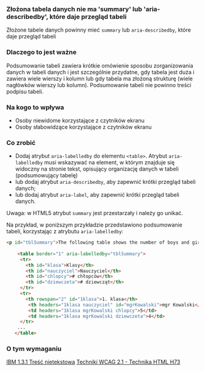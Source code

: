 ### Złożona tabela danych nie ma 'summary' lub 'aria-describedby', które daje przegląd tabeli

Złożone tabele danych powinny mieć `summary` lub `aria-describedby`, które daje przegląd tabeli

### Dlaczego to jest ważne

Podsumowanie tabeli zawiera krótkie omówienie sposobu zorganizowania danych w tabeli danych i jest szczególnie przydatne, gdy tabela jest duża i zawiera wiele wierszy i kolumn lub gdy tabela ma złożoną strukturę (wiele nagłówków wierszy lub kolumn). Podsumowanie tabeli nie powinno treści podpisu tabeli.

### Na kogo to wpływa

- Osoby niewidome korzystające z czytników ekranu
- Osoby słabowidzące korzystające z czytników ekranu

### Co zrobić

- Dodaj atrybut `aria-labelledby` do elementu `<table>`. Atrybut `aria-labelledby` musi wskazywać na element, w którym znajduje się widoczny na stronie tekst, opisujący organizację danych w tabeli (podsumowujący tabelę)
- lub  dodaj atrybut `aria-describedby`, aby zapewnić krótki przegląd tabeli danych;
- lub dodaj atrybut `aria-label`, aby zapewnić krótki przegląd tabeli danych.

Uwaga: w HTML5 atrybut `summary` jest przestarzały i należy go unikać.

Na przykład, w poniższym przykładzie przedstawiono podsumowanie tabeli, korzystając z atrybutu `aria-labelledby`:

``` html
<p id="tblSummary">The following table shows the number of boys and girls in each grade of an elementary school.</p>
    
    <table border="1" aria-labelledby="tblSummary">
     <tr>
       <th id="klasa">Klasy</th>
       <th id="nauczyciel">Nauczyciel</th>
       <th id="chlopcy"># chłopców</th>
       <th id="dziewczeta"># dziewcząt</th>
     </tr>
     <tr>
       <th rowspan="2" id="1klasa">1. klasa</th>
        <th headers="1klasa nauczyciel" id="mgrKowalski">mgr Kowalski</th>
        <td headers="1klasa mgrKowalski chlopcy">5</td>
        <td headers="1klasa mgrKowalski dziewczeta">4</td>
     </tr>
    ...
   </table>
 ```  

### O tym wymaganiu

[IBM 1.3.1 Treść nietekstowa](https://wcag.lepszyweb.pl/#non-text-content)
[Techniki WCAG 2.1 - Technika HTML H73](https://www.w3.org/WAI/WCAG21/Techniques/html/H73)

